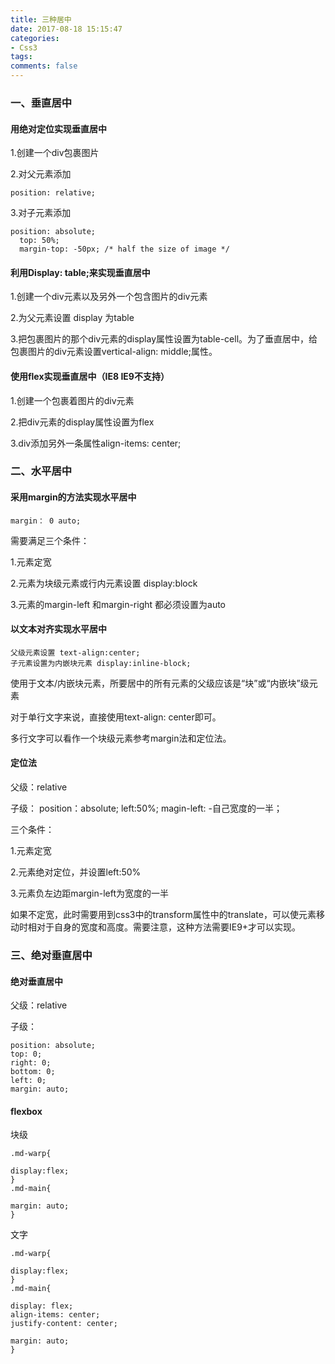 ```yaml
---
title: 三种居中
date: 2017-08-18 15:15:47
categories:
- Css3
tags:
comments: false
---
```



### 一、垂直居中
#### 用绝对定位实现垂直居中

1.创建一个div包裹图片

2.对父元素添加


```
position: relative;
```

3.对子元素添加


```
position: absolute;
  top: 50%;
  margin-top: -50px; /* half the size of image */
```

#### 利用Display: table;来实现垂直居中
1.创建一个div元素以及另外一个包含图片的div元素

2.为父元素设置 display 为table

3.把包裹图片的那个div元素的display属性设置为table-cell。为了垂直居中，给包裹图片的div元素设置vertical-align: middle;属性。

#### 使用flex实现垂直居中（IE8 IE9不支持）
1.创建一个包裹着图片的div元素

2.把div元素的display属性设置为flex

3.div添加另外一条属性align-items: center;

### 二、水平居中
#### 采用margin的方法实现水平居中

```
margin： 0 auto;
```

需要满足三个条件：

1.元素定宽

2.元素为块级元素或行内元素设置 display:block

3.元素的margin-left 和margin-right 都必须设置为auto

#### 以文本对齐实现水平居中

```
父级元素设置 text-align:center;
子元素设置为内嵌块元素 display:inline-block;
```

使用于文本/内嵌块元素，所要居中的所有元素的父级应该是“块”或“内嵌块”级元素

对于单行文字来说，直接使用text-align: center即可。

多行文字可以看作一个块级元素参考margin法和定位法。

#### 定位法
父级：relative

子级：
position：absolute;
left:50%;
magin-left: -自己宽度的一半；

三个条件：

1.元素定宽

2.元素绝对定位，并设置left:50%

3.元素负左边距margin-left为宽度的一半

如果不定宽，此时需要用到css3中的transform属性中的translate，可以使元素移动时相对于自身的宽度和高度。需要注意，这种方法需要IE9+才可以实现。

### 三、绝对垂直居中
#### 绝对垂直居中
父级：relative

子级：


```
position: absolute;
top: 0;
right: 0;
bottom: 0;
left: 0;
margin: auto;
```

#### flexbox
块级


```
.md-warp{

display:flex;
}
.md-main{

margin: auto;
}
```


文字


```
.md-warp{

display:flex;
}
.md-main{

display: flex;
align-items: center;
justify-content: center;

margin: auto;
}
```


